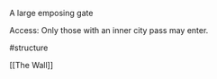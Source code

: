 A large emposing gate

Access: Only those with an inner city pass may enter.

#structure 

[[The Wall]]